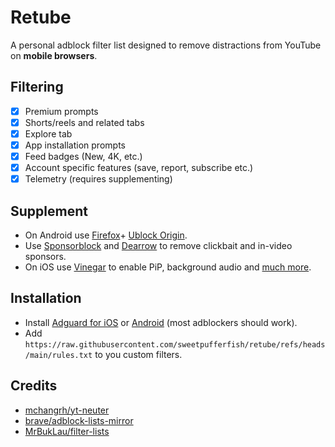 # Retube
A personal adblock filter list designed to remove distractions from YouTube on **mobile browsers**.

## Filtering
- [X] Premium prompts
- [X] Shorts/reels and related tabs
- [X] Explore tab
- [X] App installation prompts
- [X] Feed badges (New, 4K, etc.)
- [X] Account specific features (save, report, subscribe etc.)
- [X] Telemetry (requires supplementing)

## Supplement
+ On Android use [Firefox](https://f-droid.org/packages/org.mozilla.fennec_fdroid/)+ [Ublock Origin](https://ublockorigin.com).
+ Use [Sponsorblock](https://github.com/ajayyy/SponsorBlock) and [Dearrow](https://github.com/ajayyy/DeArrow) to remove clickbait and in-video sponsors.
+ On iOS use [Vinegar](https://apps.apple.com/app/id1591303229) to enable PiP, background audio and [much more](https://andadinosaur.com/launch-vinegar).
  
## Installation
+ Install [Adguard for iOS](https://apps.apple.com/app/id1126386264)  or [Android](https://adguard.com/en/adguard-android/overview.html) (most adblockers should work).
+ Add `https://raw.githubusercontent.com/sweetpufferfish/retube/refs/heads/main/rules.txt` to you custom filters.

## Credits
- [mchangrh/yt-neuter](https://github.com/mchangrh/yt-neuter)
- [brave/adblock-lists-mirror](https://github.com/brave/adblock-lists-mirror/tree/lists/lists)
- [MrBukLau/filter-lists](https://github.com/MrBukLau/filter-lists)
